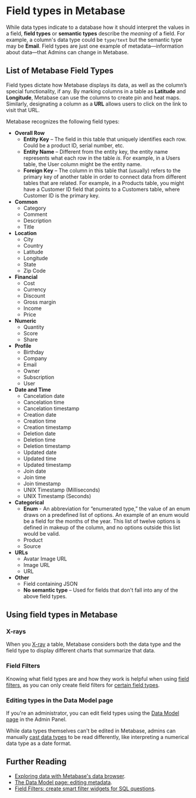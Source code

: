 # Field types in Metabase


While data types indicate to a database how it should interpret the values in a field, __field types__ or __semantic types__ describe the _meaning_ of a field. For example, a column's data type could be ```type/text``` but the semantic type may be __Email__. Field types are just one example of metadata—information about data—that Admins can change in Metabase.

## List of Metabase Field Types

Field types dictate how Metabase displays its data, as well as the column’s special functionality, if any. By marking columns in a table as __Latitude__ and __Longitude__, Metabase can use the columns to create pin and heat maps. Similarly, designating a column as a __URL__ allows users to click on the link to visit that URL. 

Metabase recognizes the following field types:

- **Overall Row**
  - **Entity Key** – The field in this table that uniquely identifies each row. Could be a product ID, serial number, etc.
  - **Entity Name** – Different from the entity key, the entity name represents what each row in the table *is*. For example, in a Users table, the User column might be the entity name.
  - **Foreign Key** – The column in this table that (usually) refers to the primary key of another table in order to connect data from different tables that are related. For example, in a Products table, you might have a Customer ID field that points to a Customers table, where Customer ID is the primary key.
- **Common**
  - Category
  - Comment
  - Description
  - Title
- **Location**
  - City
  - Country
  - Latitude
  - Longitude
  - State
  - Zip Code
- **Financial**
  - Cost
  - Currency
  - Discount
  - Gross margin
  - Income
  - Price
- **Numeric**
  - Quantity
  - Score
  - Share
- **Profile**
  - Birthday
  - Company
  - Email
  - Owner
  - Subscription
  - User
- **Date and Time**
  - Cancelation date
  - Cancelation time
  - Cancelation timestamp
  - Creation date
  - Creation time
  - Creation timestamp
  - Deletion date
  - Deletion time
  - Deletion timestamp
  - Updated date
  - Updated time
  - Updated timestamp
  - Join date
  - Join time
  - Join timestamp
  - UNIX Timestamp (Milliseconds)
  - UNIX Timestamp (Seconds)
- **Categorical**
  - **Enum** - An abbreviation for “enumerated type,” the value of an enum draws on a predefined list of options. An example of an enum would be a field for the months of the year. This list of twelve options is defined in makeup of the column, and no options outside this list would be valid.
  - Product
  - Source
- **URLs**
  - Avatar Image URL
  - Image URL
  - URL
- **Other**
  - Field containing JSON
  - **No semantic type** – Used for fields that don't fall into any of the above field types.

## Using field types in Metabase

### X-rays

When you [X-ray](14-x-rays.md) a table, Metabase considers both the data type and the field type to display different charts that summarize that data.

### Field Filters

Knowing what field types are and how they work is helpful when using [field filters](/learn/sql-questions/field-filters.html), as you can only create field filters for [certain field types](./13-sql-parameters.md/#field-filter-compatible-types).

### Editing types in the Data Model page

If you're an administrator, you can edit field types using the [Data Model page](../administration-guide/03-metadata-editing.md) in the Admin Panel.

While data types themselves can't be edited in Metabase, admins can manually [cast data types](../administration-guide/03-metadata-editing.md/#casting-to-a-specific-data-type) to be read differently, like interpreting a numerical data type as a date format.

## Further Reading

- [Exploring data with Metabase's data browser](/learn/getting-started/data-browser.html).
- [The Data Model page: editing metadata](../administration-guide/03-metadata-editing.md).
- [Field Filters: create smart filter widgets for SQL questions](/learn/sql-questions/field-filters.html).

